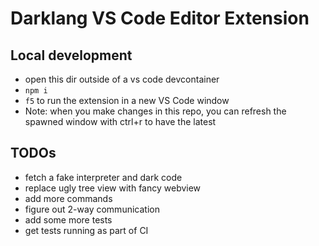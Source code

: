 # Darklang VS Code Editor Extension

## Local development

- open this dir outside of a vs code devcontainer
- `npm i`
- `f5` to run the extension in a new VS Code window
- Note: when you make changes in this repo, you can refresh the spawned window with ctrl+r to have the latest


## TODOs

- fetch a fake interpreter and dark code
- replace ugly tree view with fancy webview
- add more commands
- figure out 2-way communication
- add some more tests
- get tests running as part of CI
